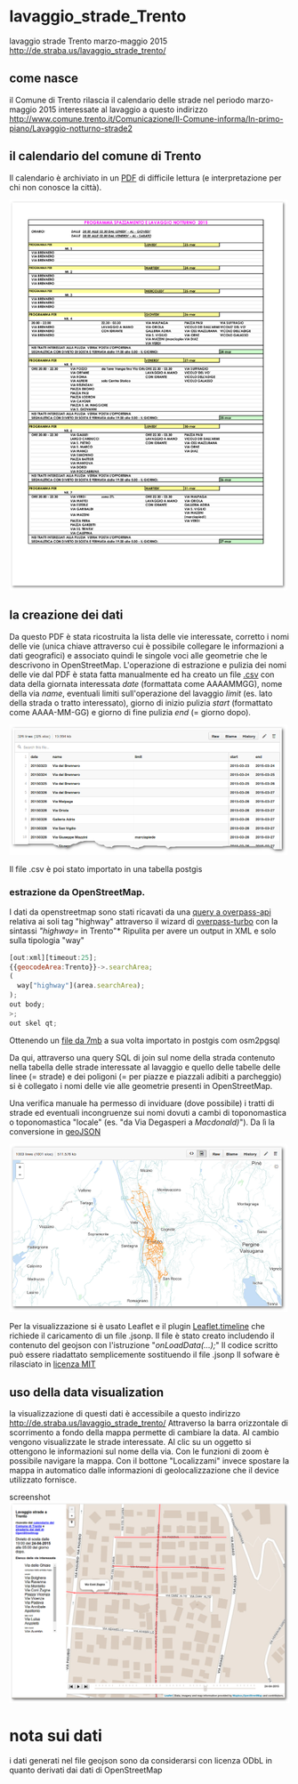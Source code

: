 # lavaggio_strade_Trento
lavaggio strade Trento marzo-maggio 2015
http://de.straba.us/lavaggio_strade_trento/

## come nasce
il Comune di Trento rilascia il calendario delle strade nel periodo marzo-maggio 2015 interessate al lavaggio a questo indirizzo
http://www.comune.trento.it/Comunicazione/Il-Comune-informa/In-primo-piano/Lavaggio-notturno-strade2

## il calendario del comune di Trento
Il calendario è archiviato in un [PDF](https://github.com/napo/lavaggio_strade_trento/raw/master/raw_data/SPAZZAMENTO%20E%20LAVAGGIO%20NOTTURNO%202015.pdf) di difficile lettura (e interpretazione per chi non conosce la città).

<img src="https://raw.githubusercontent.com/napo/lavaggio_strade_trento/master/raw_data/screenshots/first_page_calendario_comune_trento_lavaggio_strade.png" width="500px"/>

## la creazione dei dati
Da questo PDF è stata ricostruita la lista delle vie interessate, corretto i nomi delle vie (unica chiave attraverso cui è possibile collegare le informazioni a dati geografici) e associato quindi le singole voci alle geometrie che le descrivono in OpenStreetMap.
L'operazione di estrazione e pulizia dei nomi delle vie dal PDF è stata fatta manualmente ed ha creato un file [.csv](https://raw.githubusercontent.com/napo/lavaggio_strade_trento/master/raw_data/roads/lavaggio_strade.csv) con data della giornata interessata *date* (formattata come AAAAMMGG), nome della via *name*, eventuali limiti sull'operazione del lavaggio *limit* (es. lato della strada o tratto interessato), giorno di inizio pulizia *start* (formattato come AAAA-MM-GG) e giorno di fine pulizia *end* (= giorno dopo).

<img src="https://raw.githubusercontent.com/napo/lavaggio_strade_trento/master/raw_data/screenshots/elenco_strade_csv.png" width="500px"/>

Il file .csv è poi stato importato in una tabella postgis

### estrazione da OpenStreetMap.
I dati da openstreetmap sono stati ricavati da una [query a overpass-api](http://overpass-api.de/api/interpreter?data=%5Bout%3Axml%5D%5Btimeout%3A25%5D%3B%0Aarea%283600046663%29-%3E.searchArea%3B%0A%28%0A%20%20way%5B%22highway%22%5D%28area.searchArea%29%3B%0A%20%20relation%5B%22highway%22%5D%28area.searchArea%29%3B%0A%29%3B%0Aout%20body%3B%0A%3E%3B%0Aout%20skel%20qt%3B) relativa ai soli tag "highway" attraverso il wizard di [overpass-turbo](http://overpass-turbo.eu) con la sintassi *"highway=* in Trento"*
Ripulita per avere un output in XML e solo sulla tipologia "way"
```javascript
[out:xml][timeout:25];
{{geocodeArea:Trento}}->.searchArea;
(
  way["highway"](area.searchArea);
);
out body;
>;
out skel qt;
```
Ottenendo un [file da 7mb](https://github.com/napo/lavaggio_strade_trento/raw/master/raw_data/osm/highways_trento.osm.bz2) a sua volta importato in postgis com osm2pgsql

Da qui, attraverso una query SQL di join sul nome della strada contenuto nella tabella delle strade interessate al lavaggio e quello delle tabelle delle linee (= strade) e dei poligoni (= per piazze e piazzali adibiti a parcheggio) si è collegato i nomi delle vie alle geometrie presenti in OpenStreetMap.

Una verifica manuale ha permesso di inviduare (dove possibile) i tratti di strade ed eventuali incongruenze sui nomi dovuti a cambi di toponomastica o toponomastica "locale" (es. "da Via Degasperi a *Macdonald)*").
Da lì la conversione in [geoJSON](https://github.com/napo/lavaggio_strade_trento/blob/master/raw_data/lavaggio_strade.geojson) 

<img src="https://raw.githubusercontent.com/napo/lavaggio_strade_trento/master/raw_data/screenshots/geojson.png" width="500px"/>

Per la visualizzazione si è usato Leaflet e il plugin [Leaflet.timeline](http://skeate.github.io/Leaflet.timeline/) che richiede il caricamento di un file .jsonp.
Il file è stato creato includendo il contenuto del geojson con l'istruzione "*onLoadData(...);*" 
Il codice scritto può essere riadattato semplicemente sostituendo il file .jsonp
Il sofware è rilasciato in [licenza MIT](https://github.com/napo/lavaggio_strade_trento/blob/master/LICENSE)

## uso della data visualization
la visualizzazione di questi dati è accessibile a questo indirizzo http://de.straba.us/lavaggio_strade_trento/
Attraverso la barra orizzontale di scorrimento a fondo della mappa permette di cambiare la data.
Al cambio vengono visualizzate le strade interessate.
Al clic su un oggetto si ottengono le informazioni sul nome della via.
Con le funzioni di zoom è possibile navigare la mappa.
Con il bottone "Localizzami" invece spostare la mappa in automatico dalle informazioni di geolocalizzazione che il device utilizzato fornisce.

screenshot ![Alt 'le strade da pulire il 24 aprile 2014'](https://raw.githubusercontent.com/napo/lavaggio_strade_trento/master/img/lavaggio_strade_trento.png)

# nota sui dati
i dati generati nel file geojson sono da considerarsi con licenza ODbL in quanto derivati dai dati di OpenStreetMap
